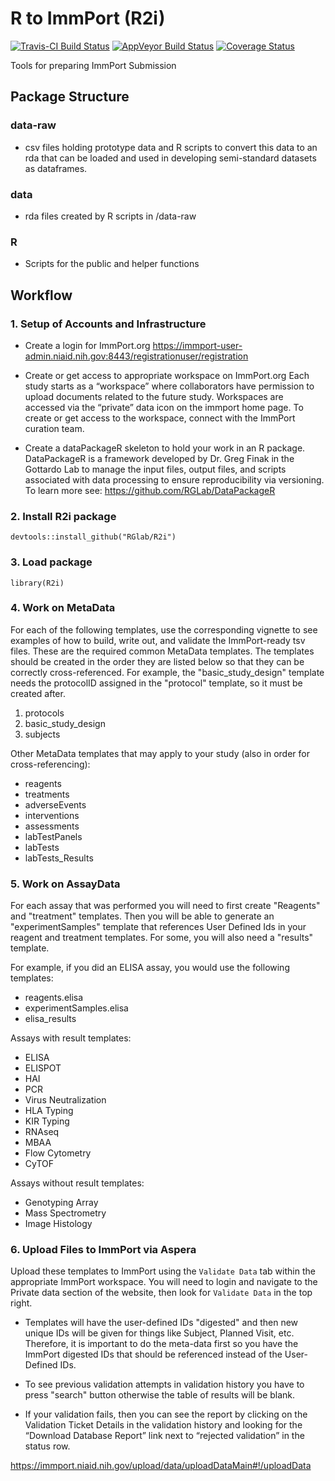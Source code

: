 # R to ImmPort (R2i)

[![Travis-CI Build Status](https://travis-ci.org/RGLab/R2i.svg?branch=master)](https://travis-ci.org/RGLab/R2i)
[![AppVeyor Build Status](https://ci.appveyor.com/api/projects/status/github/RGLab/R2i?branch=master&svg=true)](https://ci.appveyor.com/project/RGLab/R2i)
[![Coverage Status](https://img.shields.io/codecov/c/github/RGLab/R2i/master.svg)](https://codecov.io/github/RGLab/R2i?branch=master)


Tools for preparing ImmPort Submission


## Package Structure

### data-raw

* csv files holding prototype data and R scripts to convert this data to an rda that can be loaded and used in developing semi-standard datasets as dataframes.

### data

* rda files created by R scripts in /data-raw

### R

* Scripts for the public and helper functions

## Workflow

### 1. Setup of Accounts and Infrastructure

* Create a login for ImmPort.org
https://immport-user-admin.niaid.nih.gov:8443/registrationuser/registration

* Create or get access to appropriate workspace on ImmPort.org
Each study starts as a “workspace” where collaborators have permission to upload documents related 
to the future study.  Workspaces are accessed via the “private” data icon on the immport home page.
To create or get access to the workspace, connect with the ImmPort curation team.

* Create a dataPackageR skeleton to hold your work in an R package.
DataPackageR is a framework developed by Dr. Greg Finak in the Gottardo Lab to manage the input files, output files, and scripts associated with data processing to ensure reproducibility via versioning.  To learn more see: https://github.com/RGLab/DataPackageR

### 2. Install R2i package

```
devtools::install_github("RGlab/R2i")
```

### 3. Load package 

```
library(R2i)
```

### 4. Work on MetaData

For each of the following templates, use the corresponding vignette to see examples of how to build,
write out, and validate the ImmPort-ready tsv files.  These are the required common MetaData
templates. The templates should be created in the order they are listed below so that they can be
correctly cross-referenced.  For example, the "basic_study_design" template needs the protocolID
assigned in the "protocol" template, so it must be created after.

1. protocols
2. basic_study_design
3. subjects


Other MetaData templates that may apply to your study (also in order for cross-referencing):

* reagents
* treatments
* adverseEvents
* interventions
* assessments
* labTestPanels
* labTests
* labTests_Results


### 5. Work on AssayData

For each assay that was performed you will need to first create "Reagents" and "treatment" templates.
Then you will be able to generate an "experimentSamples" template that references User Defined Ids in
your reagent and treatment templates.  For some, you will also need a "results" template.

For example, if you did an ELISA assay, you would use the following templates:

* reagents.elisa
* experimentSamples.elisa
* elisa_results

Assays with result templates:

* ELISA
* ELISPOT
* HAI
* PCR
* Virus Neutralization
* HLA Typing
* KIR Typing
* RNAseq
* MBAA
* Flow Cytometry
* CyTOF

Assays without result templates:
* Genotyping Array
* Mass Spectrometry
* Image Histology

### 6. Upload Files to ImmPort via Aspera

Upload these templates to ImmPort using the `Validate Data` tab within the appropriate ImmPort workspace.
You will need to login and navigate to the Private data section of the website, then look for `Validate Data` in the top right.

* Templates will have the user-defined IDs "digested" and then new unique IDs will be given for things like Subject, Planned Visit, etc. Therefore, it is important to do the meta-data first so you have the ImmPort
digested IDs that should be referenced instead of the User-Defined IDs.

* To see previous validation attempts in validation history you have to press "search" button otherwise the table of results will be blank.

* If your validation fails, then you can see the report by clicking on the Validation Ticket Details in the validation history and looking for the “Download Database Report” link next to “rejected validation” in the status row.

https://immport.niaid.nih.gov/upload/data/uploadDataMain#!/uploadData


